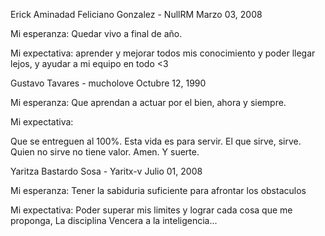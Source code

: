 
Erick Aminadad Feliciano Gonzalez - NullRM
Marzo 03, 2008

Mi esperanza:
Quedar vivo a final de año.

Mi expectativa:
aprender y mejorar todos mis conocimiento y poder llegar lejos, y ayudar a mi equipo en todo <3



Gustavo Tavares - mucholove
Octubre 12, 1990

Mi esperanza:
Que aprendan a actuar por el bien, ahora y siempre.

Mi expectativa:

Que se entreguen al 100%. Esta vida es para servir.
El que sirve, sirve. Quien no sirve no tiene valor.
Amen. Y suerte. 


Yaritza Bastardo Sosa - Yaritx-v
Julio 01, 2008

Mi esperanza:
Tener la sabiduria suficiente para afrontar los obstaculos 

Mi expectativa:
Poder superar mis limites y lograr cada cosa que me proponga, La disciplina Vencera a la inteligencia...





